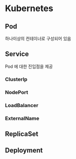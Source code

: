 # Kubernetes

## Pod

하나이상의 컨테이너로 구성되어 있음

## Service

Pod 에 대한 진입점을 제공

### ClusterIp

### NodePort

### LoadBalancer

### ExternalName

## ReplicaSet

## Deployment
